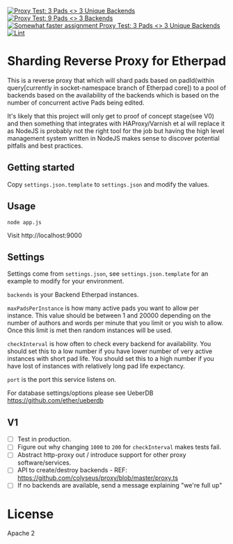 [![Proxy Test: 3 Pads <> 3 Unique Backends](https://github.com/ether/etherpad-proxy/actions/workflows/1maxPadPerInstance.yml/badge.svg)](https://github.com/ether/etherpad-proxy/actions/workflows/1maxPadPerInstance.yml) [![Proxy Test: 9 Pads <> 3 Backends](https://github.com/ether/etherpad-proxy/actions/workflows/3maxPadPerInstance.yml/badge.svg)](https://github.com/ether/etherpad-proxy/actions/workflows/3maxPadPerInstance.yml) [![Somewhat faster assignment Proxy Test: 3 Pads <> 3 Unique Backends](https://github.com/ether/etherpad-proxy/actions/workflows/rapidUniqueness.yml/badge.svg)](https://github.com/ether/etherpad-proxy/actions/workflows/rapidUniqueness.yml) [![Lint](https://github.com/ether/etherpad-proxy/actions/workflows/lint-package-lock.yml/badge.svg)](https://github.com/ether/etherpad-proxy/actions/workflows/lint-package-lock.yml)

# Sharding Reverse Proxy for Etherpad
This is a reverse proxy that which will shard pads based on padId(within query[currently in socket-namespace branch of Etherpad core]) to a pool of backends based on the availability of the backends which is based on the number of concurrent active Pads being edited.

It's likely that this project will only get to proof of concept stage(see V0) and then something that integrates with HAProxy/Varnish et al will replace it as NodeJS is probably not the right tool for the job but having the high level management system written in NodeJS makes sense to discover potential pitfalls and best practices.

## Getting started
Copy ``settings.json.template`` to ``settings.json`` and modify the values.

## Usage
```
node app.js
```

Visit http://localhost:9000

## Settings
Settings come from ``settings.json``, see ``settings.json.template`` for an example to modify for your environment.

``backends`` is your Backend Etherpad instances.

``maxPadsPerInstance`` is how many active pads you want to allow per instance.  This value should be between 1 and 20000 depending on the number of authors and words per minute that you limit or you wish to allow.  Once this limit is met then random instances will be used.

``checkInterval`` is how often to check every backend for availability.  You should set this to a low number if you have lower number of very active instances with short pad life.  You should set this to a high number if you have lost of instances with relatively long pad life expectancy.

``port`` is the port this service listens on.

For database settings/options please see UeberDB https://github.com/ether/ueberdb

## V1
- [ ] Test in production.
- [ ] Figure out why changing ``1000`` to ``200`` for ``checkInterval`` makes tests fail.
- [ ] Abstract http-proxy out / introduce support for other proxy software/services.
- [ ] API to create/destroy backends - REF: https://github.com/colyseus/proxy/blob/master/proxy.ts
- [ ] If no backends are available, send a message explaining "we're full up"

# License
Apache 2
